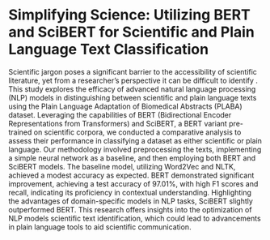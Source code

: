 # Simplifying Science: Utilizing BERT and SciBERT for Scientific and Plain Language Text Classification

Scientific jargon poses a significant barrier to the accessibility of scientific literature, yet from a researcher’s perspective it can be difficult to identify . This study explores the efficacy of advanced natural language processing (NLP) models in distinguishing between scientific and plain language texts using the Plain Language Adaptation of Biomedical Abstracts (PLABA) dataset. Leveraging the capabilities of BERT (Bidirectional Encoder Representations from Transformers) and SciBERT, a BERT variant pre-trained on scientific corpora, we conducted a comparative analysis to assess their performance in classifying a dataset as either scientific or plain language. Our methodology involved preprocessing the texts, implementing a simple neural network as a baseline, and then employing both BERT and SciBERT models. The baseline model, utilizing Word2Vec and NLTK, achieved a modest accuracy as expected. BERT demonstrated significant improvement, achieving a test accuracy of 97.01%, with high F1 scores and recall, indicating its proficiency in contextual understanding. Highlighting the advantages of domain-specific models in NLP tasks, SciBERT slightly outperformed BERT. This research offers insights into the optimization of NLP models scientific text identification, which could lead to advancements in plain language tools to aid scientific communication. 
